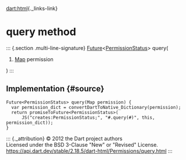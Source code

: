 [dart:html](../../dart-html/dart-html-library){._links-link}

query method
============

::: {.section .multi-line-signature}
[Future](../../dart-async/future-class)\<[PermissionStatus](../permissionstatus-class)\>
query(

1.  [Map](../../dart-core/map-class) permission

)
:::

Implementation {#source}
--------------

``` {.language-dart data-language="dart"}
Future<PermissionStatus> query(Map permission) {
  var permission_dict = convertDartToNative_Dictionary(permission);
  return promiseToFuture<PermissionStatus>(
      JS("creates:PermissionStatus;", "#.query(#)", this, permission_dict));
}
```

::: {._attribution}
© 2012 the Dart project authors\
Licensed under the BSD 3-Clause \"New\" or \"Revised\" License.\
<https://api.dart.dev/stable/2.18.5/dart-html/Permissions/query.html>
:::
